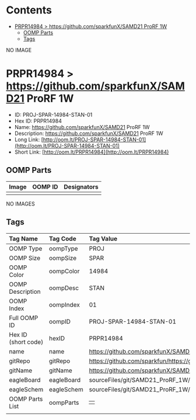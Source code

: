 



Contents
========

* [PRPR14984 > https://github.com/sparkfunX/SAMD21 ProRF 1W](#prpr14984--httpsgithubcomsparkfunxsamd21-prorf-1w)
	* [OOMP Parts](#oomp-parts)
	* [Tags](#tags)
  
NO IMAGE  
# PRPR14984 > https://github.com/sparkfunX/SAMD21 ProRF 1W

- ID: PROJ-SPAR-14984-STAN-01
- Hex ID: PRPR14984
- Name: https://github.com/sparkfunX/SAMD21 ProRF 1W
- Description: https://github.com/sparkfunX/SAMD21 ProRF 1W
- Long Link: [http://oom.lt/PROJ-SPAR-14984-STAN-01](http://oom.lt/PROJ-SPAR-14984-STAN-01)
- Short Link: [http://oom.lt/PRPR14984](http://oom.lt/PRPR14984)

## OOMP Parts
  

|Image|OOMP ID|Designators|
| :--- | :--- | :--- |
||||
  
NO IMAGES  
## Tags
  

|Tag Name|Tag Code|Tag Value|
| :--- | :--- | :--- |
|OOMP Type|oompType|PROJ|
|OOMP Size|oompSize|SPAR|
|OOMP Color|oompColor|14984|
|OOMP Description|oompDesc|STAN|
|OOMP Index|oompIndex|01|
|Full OOMP ID|oompID|PROJ-SPAR-14984-STAN-01|
|Hex ID (short code)|hexID|PRPR14984|
|name|name|https://github.com/sparkfunX/SAMD21 ProRF 1W|
|gitRepo|gitRepo|https://github.com/sparkfun/https://github.com/sparkfunX/SAMD21_ProRF_1W|
|gitName|gitName|https://github.com/sparkfunX/SAMD21_ProRF_1W|
|eagleBoard|eagleBoard|sourceFiles/git/SAMD21_ProRF_1W/Hardware/SAMD21_Pro_RF_1W.brd|
|eagleSchem|eagleSchem|sourceFiles/git/SAMD21_ProRF_1W/Hardware/SAMD21_Pro_RF_1W.sch|
|OOMP Parts List|oompParts|<table><tr><td></td></tr></table>|
||||
